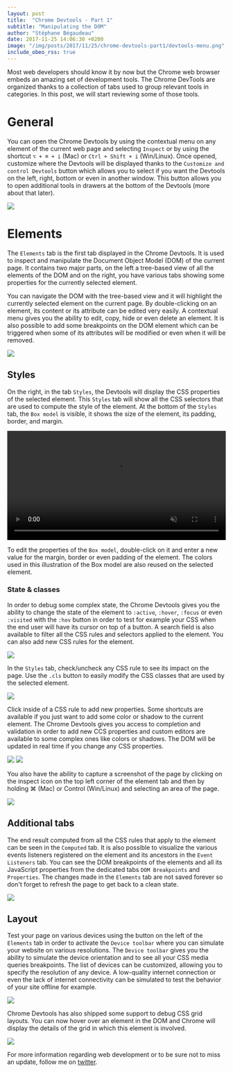 ```yaml
---
layout: post
title:  "Chrome Devtools - Part 1"
subtitle: "Manipulating the DOM"
author: "Stéphane Bégaudeau"
date: 2017-11-25 14:06:30 +0200
image: "/img/posts/2017/11/25/chrome-devtools-part1/devtools-menu.png"
include_obeo_rss: true
---
```

Most web developers should know it by now but the Chrome web browser embeds an amazing set of development tools. The Chrome DevTools are organized thanks to a collection of tabs used to group relevant tools in categories. In this post, we will start reviewing some of those tools.

# General

You can open the Chrome Devtools by using the contextual menu on any element of the current web page and selecting `Inspect` or by using the shortcut `⌥ + ⌘ + i` (Mac) or `Ctrl + Shift + i` (Win/Linux). Once opened, customize where the Devtools will be displayed thanks to the `Customize and control Devtools` button which allows you to select if you want the Devtools on the left, right, bottom or even in another window. This button allows you to open additional tools in drawers at the bottom of the Devtools (more about that later).

<img src="{{ site.url }}/img/posts/2017/11/25/chrome-devtools-part1/devtools-menu.png" class="img-fluid img-border">

# Elements

The `Elements` tab is the first tab displayed in the Chrome Devtools. It is used to inspect and manipulate the Document Object Model (DOM) of the current page. It contains two major parts, on the left a tree-based view of all the elements of the DOM and on the right, you have various tabs showing some properties for the currently selected element.

You can navigate the DOM with the tree-based view and it will highlight the currently selected element on the current page. By double-clicking on an element, its content or its attribute can be edited very easily. A contextual menu gives you the ability to edit, copy, hide or even delete an element. It is also possible to add some breakpoints on the DOM element which can be triggered when some of its attributes will be modified or even when it will be removed.

<img src="{{ site.url }}/img/posts/2017/11/25/chrome-devtools-part1/elements-completion.png" class="img-fluid img-border">

## Styles

On the right, in the tab `Styles`, the Devtools will display the CSS properties of the selected element. This `Styles` tab will show all the CSS selectors that are used to compute the style of the element. At the bottom of the `Styles` tab, the `Box model` is visible, it shows the size of the element, its padding, border, and margin.

<video src="{{ site.url }}/img/posts/2017/11/25/chrome-devtools-part1/box-model.mp4" style="width: 100%;" loop muted autoplay playsinline></video>

To edit the properties of the `Box model`, double-click on it and enter a new value for the margin, border or even padding of the element. The colors used in this illustration of the Box model are also reused on the selected element.

### State & classes

In order to debug some complex state, the Chrome Devtools gives you the ability to change the state of the element to `:active`, `:hover`, `:focus` or even `:visited` with the `:hov` button in order to test for example your CSS when the end user will have its cursor on top of a button. A search field is also available to filter all the CSS rules and selectors applied to the element. You can also add new CSS rules for the element.

<img src="{{ site.url }}/img/posts/2017/11/25/chrome-devtools-part1/elements-state-modification.png" class="img-fluid img-border">

In the `Styles` tab, check/uncheck any CSS rule to see its impact on the page. Use the `.cls` button to easily modify the CSS classes that are used by the selected element.

<img src="{{ site.url }}/img/posts/2017/11/25/chrome-devtools-part1/elements-class-modification.png" class="img-fluid img-border">

Click inside of a CSS rule to add new properties. Some shortcuts are available if you just want to add some color or shadow to the current element. The Chrome Devtools gives you access to completion and validation in order to add new CCS properties and custom editors are available to some complex ones like colors or shadows. The DOM will be updated in real time if you change any CSS properties.

<img src="{{ site.url }}/img/posts/2017/11/25/chrome-devtools-part1/elements-color-picker.png" class="img-fluid img-border">

<img src="{{ site.url }}/img/posts/2017/11/25/chrome-devtools-part1/elements-shadow-picker.png" class="img-fluid img-border">

You also have the ability to capture a screenshot of the page by clicking on the inspect icon on the top left corner of the element tab and then by holding ⌘ (Mac) or Control (Win/Linux) and selecting an area of the page.

<img src="{{ site.url }}/img/posts/2017/11/25/chrome-devtools-part1/elements-screenshot.png" class="img-fluid img-border">

## Additional tabs

The end result computed from all the CSS rules that apply to the element can be seen in the `Computed` tab. It is also possible to visualize the various events listeners registered on the element and its ancestors in the `Event Listeners` tab. You can see the DOM breakpoints of the elements and all its JavaScript properties from the dedicated tabs `DOM Breakpoints` and `Properties`. The changes made in the `Elements` tab are not saved forever so don't forget to refresh the page to get back to a clean state.

<img src="{{ site.url }}/img/posts/2017/11/25/chrome-devtools-part1/elements-computed.png" class="img-fluid img-border">

## Layout

Test your page on various devices using the button on the left of the `Elements` tab in order to activate the `Device toolbar` where you can simulate your website on various resolutions. The `Device toolbar` gives you the ability to simulate the device orientation and to see all your CSS media queries breakpoints. The list of devices can be customized, allowing you to specify the resolution of any device. A low-quality internet connection or even the lack of internet connectivity can be simulated to test the behavior of your site offline for example.

<a href="{{ site.url }}/img/posts/2017/11/25/chrome-devtools-part1/elements-responsive.png">
  <img src="{{ site.url }}/img/posts/2017/11/25/chrome-devtools-part1/elements-responsive.png" class="img-fluid">
</a>

Chrome Devtools has also shipped some support to debug CSS grid layouts. You can now hover over an element in the DOM and Chrome will display the details of the grid in which this element is involved.

<img src="{{ site.url }}/img/posts/2017/11/25/chrome-devtools-part1/elements-grid.png" class="img-fluid img-border">

For more information regarding web development or to be sure not to miss an update, follow me on [twitter](https://www.twitter.com/sbegaudeau).